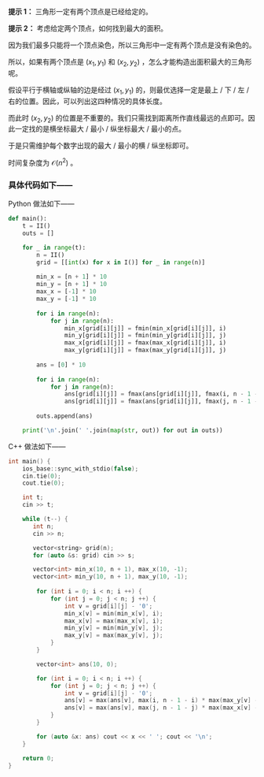 **提示 1：** 三角形一定有两个顶点是已经给定的。

**提示 2：** 考虑给定两个顶点，如何找到最大的面积。

因为我们最多只能将一个顶点染色，所以三角形中一定有两个顶点是没有染色的。

所以，如果有两个顶点是 $(x_1,y_1)$ 和 $(x_2,y_2)$ ，怎么才能构造出面积最大的三角形呢。

假设平行于横轴或纵轴的边是经过 $(x_1,y_1)$ 的，则最优选择一定是最上 / 下 / 左 / 右的位置。因此，可以列出这四种情况的具体长度。

而此时 $(x_2,y_2)$ 的位置是不重要的。我们只需找到距离所作直线最远的点即可。因此一定找的是横坐标最大 / 最小 / 纵坐标最大 / 最小的点。

于是只需维护每个数字出现的最大 / 最小的横 / 纵坐标即可。

时间复杂度为 $\mathcal{O}(n^2)$ 。

### 具体代码如下——

Python 做法如下——

```Python []
def main():
    t = II()
    outs = []

    for _ in range(t):
        n = II()
        grid = [[int(x) for x in I()] for _ in range(n)]
        
        min_x = [n + 1] * 10
        min_y = [n + 1] * 10
        max_x = [-1] * 10
        max_y = [-1] * 10
        
        for i in range(n):
            for j in range(n):
                min_x[grid[i][j]] = fmin(min_x[grid[i][j]], i)
                min_y[grid[i][j]] = fmin(min_y[grid[i][j]], j)
                max_x[grid[i][j]] = fmax(max_x[grid[i][j]], i)
                max_y[grid[i][j]] = fmax(max_y[grid[i][j]], j)
        
        ans = [0] * 10
        
        for i in range(n):
            for j in range(n):
                ans[grid[i][j]] = fmax(ans[grid[i][j]], fmax(i, n - 1 - i) * fmax(max_y[grid[i][j]] - j, j - min_y[grid[i][j]]))
                ans[grid[i][j]] = fmax(ans[grid[i][j]], fmax(j, n - 1 - j) * fmax(max_x[grid[i][j]] - i, i - min_x[grid[i][j]]))
        
        outs.append(ans)

    print('\n'.join(' '.join(map(str, out)) for out in outs))
```

C++ 做法如下——

```cpp []
int main() {
    ios_base::sync_with_stdio(false);
    cin.tie(0);
    cout.tie(0);

    int t;
    cin >> t;

    while (t--) {
       int n;
       cin >> n;

       vector<string> grid(n);
       for (auto &s: grid) cin >> s; 

       vector<int> min_x(10, n + 1), max_x(10, -1);
       vector<int> min_y(10, n + 1), max_y(10, -1);
       
        for (int i = 0; i < n; i ++) {
            for (int j = 0; j < n; j ++) {
                int v = grid[i][j] - '0';
                min_x[v] = min(min_x[v], i);
                max_x[v] = max(max_x[v], i);
                min_y[v] = min(min_y[v], j);
                max_y[v] = max(max_y[v], j);
            }
        }

        vector<int> ans(10, 0);

        for (int i = 0; i < n; i ++) {
            for (int j = 0; j < n; j ++) {
                int v = grid[i][j] - '0';
                ans[v] = max(ans[v], max(i, n - 1 - i) * max(max_y[v] - j, j - min_y[v]));
                ans[v] = max(ans[v], max(j, n - 1 - j) * max(max_x[v] - i, i - min_x[v]));
            }
        }

        for (auto &x: ans) cout << x << ' '; cout << '\n';
    }

    return 0;
}
```